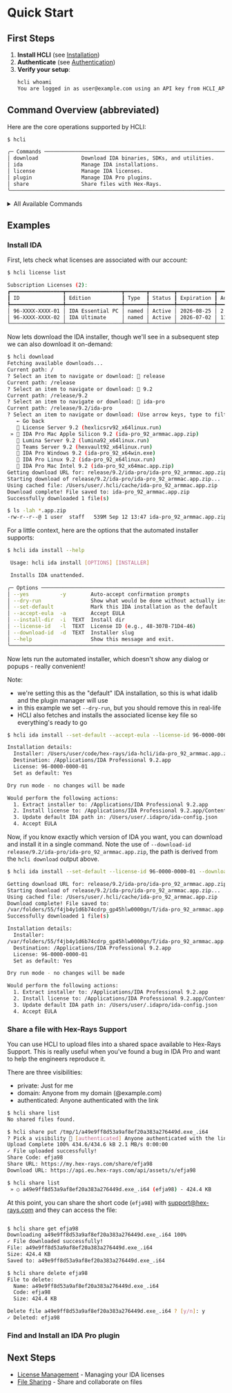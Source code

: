 # Quick Start

## First Steps

1. **Install HCLI** (see [Installation](installation.md))
2. **Authenticate** (see [Authentication](authentication.md))
3. **Verify your setup**:
   ```bash
   hcli whoami
   You are logged in as user@example.com using an API key from HCLI_API_KEY environment variable
   ```


## Command Overview (abbreviated)

Here are the core operations supported by HCLI:

```bash
$ hcli

╭─ Commands ─────────────────────────────────────────────────────────────────────────────────────────────────────────────────────────────────╮
│ download              Download IDA binaries, SDKs, and utilities.                                                                          │
│ ida                   Manage IDA installations.                                                                                            │
│ license               Manage IDA licenses.                                                                                                 │
│ plugin                Manage IDA Pro plugins.                                                                                              │
│ share                 Share files with Hex-Rays.                                                                                           │
╰────────────────────────────────────────────────────────────────────────────────────────────────────────────────────────────────────────────╯
```


<details>
<summary>All Available Commands</summary>

```bash
$ hcli commands
┏━━━━━━━━━━━━━━━━━━━━━━━━━━━┳━━━━━━━━━━━━━━━━━━━━━━━━━━━━━━━━━━━━━━━━━━━━━━━━━━━━━━━━━━━━━━━━━━┓
┃ Command                   ┃ Description                                                      ┃
┡━━━━━━━━━━━━━━━━━━━━━━━━━━━╇━━━━━━━━━━━━━━━━━━━━━━━━━━━━━━━━━━━━━━━━━━━━━━━━━━━━━━━━━━━━━━━━━━┩
│ hcli auth default         │ Set or show the default credentials.                             │
│ hcli auth key create      │ Create a new API key.                                            │
│ hcli auth key install     │ Install an API key as a new credentials.                         │
│ hcli auth key list        │ List all API keys.                                               │
│ hcli auth key revoke      │ Revoke an API key.                                               │
│ hcli auth list            │ List all credentials.                                            │
│ hcli auth switch          │ Switch the default credentials.                                  │
│ hcli commands             │ List all available command combinations.                         │
│ hcli download             │ Download IDA binaries, SDKs, and utilities.                      │
│ hcli extension create     │ Create an hcli extension                                         │
│ hcli extension list       │ List hcli extensions                                             │
│ hcli ida install          │ Installs IDA unattended.                                         │
│ hcli ida set-default      │ Set or show the default IDA installation directory.              │
│ hcli license get          │ Download license files with optional filtering.                  │
│ hcli license install      │ Install a license file to an IDA Pro installation directory.     │
│ hcli license list         │ List available licenses with rich formatting.                    │
│ hcli login                │ Log in to the Hex-Rays portal and create new credentials.        │
│ hcli logout               │ Log out and remove stored credentials.                           │
│ hcli plugin config del    │ Delete a plugin configuration setting.                           │
│ hcli plugin config export │ Export plugin configuration settings as JSON.                    │
│ hcli plugin config get    │ Get a plugin configuration setting.                              │
│ hcli plugin config import │ Import plugin configuration settings from JSON.                  │
│ hcli plugin config list   │ List all configuration settings for a plugin.                    │
│ hcli plugin config set    │ Set a plugin configuration setting.                              │
│ hcli plugin install       │ No description available                                         │
│ hcli plugin lint          │ Lint an IDA plugin directory, archive (.zip file), or HTTPS URL. │
│ hcli plugin repo snapshot │ Create a snapshot of the repository.                             │
│ hcli plugin search        │ No description available                                         │
│ hcli plugin status        │ No description available                                         │
│ hcli plugin uninstall     │ No description available                                         │
│ hcli plugin upgrade       │ No description available                                         │
│ hcli share delete         │ Delete shared file by code.                                      │
│ hcli share get            │ Download a shared file using its shortcode.                      │
│ hcli share list           │ List and manage your shared files.                               │
│ hcli share put            │ Upload a shared file.                                            │
│ hcli update               │ Check for hcli updates.                                          │
│ hcli whoami               │ Display the currently logged-in user.                            │
└───────────────────────────┴──────────────────────────────────────────────────────────────────┘
```

</details>


## Examples

### Install IDA

First, lets check what licenses are associated with our account:

```bash
$ hcli license list

Subscription Licenses (2):
┏━━━━━━━━━━━━━━━━━┳━━━━━━━━━━━━━━━━━━┳━━━━━━━┳━━━━━━━━┳━━━━━━━━━━━━┳━━━━━━━━━━━━━━━━━━━━━━━━━━━━━━━━━━┓
┃ ID              ┃ Edition          ┃ Type  ┃ Status ┃ Expiration ┃ Addons                           ┃
┡━━━━━━━━━━━━━━━━━╇━━━━━━━━━━━━━━━━━━╇━━━━━━━╇━━━━━━━━╇━━━━━━━━━━━━╇━━━━━━━━━━━━━━━━━━━━━━━━━━━━━━━━━━┩
│ 96-XXXX-XXXX-01 │ IDA Essential PC │ named │ Active │ 2026-08-25 │ 2 decompiler(s)                  │
│ 96-XXXX-XXXX-02 │ IDA Ultimate     │ named │ Active │ 2026-07-02 │ 11 decompiler(s) + TEAMS, LUMINA │
└─────────────────┴──────────────────┴───────┴────────┴────────────┴──────────────────────────────────┘
```

Now lets download the IDA installer, though we'll see in a subsequent step we can also download it on-demand:
   

```bash
$ hcli download
Fetching available downloads...
Current path: /
? Select an item to navigate or download: 📁 release
Current path: /release
? Select an item to navigate or download: 📁 9.2
Current path: /release/9.2
? Select an item to navigate or download: 📁 ida-pro
Current path: /release/9.2/ida-pro
? Select an item to navigate or download: (Use arrow keys, type to filter)
   ← Go back
   📄 License Server 9.2 (hexlicsrv92_x64linux.run)
 » 📄 IDA Pro Mac Apple Silicon 9.2 (ida-pro_92_armmac.app.zip)
   📄 Lumina Server 9.2 (lumina92_x64linux.run)
   📄 Teams Server 9.2 (hexvault92_x64linux.run)
   📄 IDA Pro Windows 9.2 (ida-pro_92_x64win.exe)
   📄 IDA Pro Linux 9.2 (ida-pro_92_x64linux.run)
   📄 IDA Pro Mac Intel 9.2 (ida-pro_92_x64mac.app.zip)
Getting download URL for: release/9.2/ida-pro/ida-pro_92_armmac.app.zip
Starting download of release/9.2/ida-pro/ida-pro_92_armmac.app.zip...
Using cached file: /Users/user/.hcli/cache/ida-pro_92_armmac.app.zip
Download complete! File saved to: ida-pro_92_armmac.app.zip
Successfully downloaded 1 file(s)

$ ls -lah *.app.zip
-rw-r--r--@ 1 user  staff   539M Sep 12 13:47 ida-pro_92_armmac.app.zip
```

For a little context, here are the options that the automated installer supports:

```bash
$ hcli ida install --help

 Usage: hcli ida install [OPTIONS] [INSTALLER]

 Installs IDA unattended.

╭─ Options ──────────────────────────────────────────────────────────────────────────╮
│ --yes          -y        Auto-accept confirmation prompts                          │
│ --dry-run                Show what would be done without actually installing       │
│ --set-default            Mark this IDA installation as the default                 │
│ --accept-eula  -a        Accept EULA                                               │
│ --install-dir  -i  TEXT  Install dir                                               │
│ --license-id   -l  TEXT  License ID (e.g., 48-307B-71D4-46)                        │
│ --download-id  -d  TEXT  Installer slug                                            │
│ --help                   Show this message and exit.                               │
╰────────────────────────────────────────────────────────────────────────────────────╯
```
   
Now lets run the automated installer, which doesn't show any dialog or popups - really convenient!

Note:

  - we're setting this as the "default" IDA installation, so this is what idalib and the plugin manager will use
  - in this example we set `--dry-run`, but you should remove this in real-life
  - HCLI also fetches and installs the associated license key file so everything's ready to go
   

```bash
$ hcli ida install --set-default --accept-eula --license-id 96-0000-0000-01 ida-pro_92_armmac.app.zip --dry-run

Installation details:
  Installer: /Users/user/code/hex-rays/ida-hcli/ida-pro_92_armmac.app.zip
  Destination: /Applications/IDA Professional 9.2.app
  License: 96-0000-0000-01
  Set as default: Yes

Dry run mode - no changes will be made

Would perform the following actions:
  1. Extract installer to: /Applications/IDA Professional 9.2.app
  2. Install license to: /Applications/IDA Professional 9.2.app/Contents/MacOS
  3. Update default IDA path in: /Users/user/.idapro/ida-config.json
  4. Accept EULA
```

Now, if you know exactly which version of IDA you want, you can download and install it in a single command.
Note the use of `--download-id release/9.2/ida-pro/ida-pro_92_armmac.app.zip`, the path is derived from the `hcli download` output above.
  

```bash
$ hcli ida install --set-default --license-id 96-0000-0000-01 --download-id release/9.2/ida-pro/ida-pro_92_armmac.app.zip --dry-run

Getting download URL for: release/9.2/ida-pro/ida-pro_92_armmac.app.zip
Starting download of release/9.2/ida-pro/ida-pro_92_armmac.app.zip...
Using cached file: /Users/user/.hcli/cache/ida-pro_92_armmac.app.zip
Download complete! File saved to:
/var/folders/55/f4jb4y1d6b74cdrp_gp45hlw0000gn/T/ida-pro_92_armmac.app.zip
Successfully downloaded 1 file(s)

Installation details:
  Installer:
/var/folders/55/f4jb4y1d6b74cdrp_gp45hlw0000gn/T/ida-pro_92_armmac.app.zip
  Destination: /Applications/IDA Professional 9.2.app
  License: 96-0000-0000-01
  Set as default: Yes

Dry run mode - no changes will be made

Would perform the following actions:
  1. Extract installer to: /Applications/IDA Professional 9.2.app
  2. Install license to: /Applications/IDA Professional 9.2.app/Contents/MacOS
  3. Update default IDA path in: /Users/user/.idapro/ida-config.json
  4. Accept EULA
```

### Share a file with Hex-Rays Support

You can use HCLI to upload files into a shared space available to Hex-Rays Support.
This is really useful when you've found a bug in IDA Pro and want to help the engineers reproduce it.

There are three visibilities:

 - private: Just for me
 - domain: Anyone from my domain (@example.com)
 - authenticated: Anyone authenticated with the link

```bash
$ hcli share list
No shared files found.

$ hcli share put /tmp/1/a49e9ff8d53a9af8ef20a383a276449d.exe_.i64
? Pick a visibility 🔎 [authenticated] Anyone authenticated with the link
Upload Complete 100% 434.6/434.6 kB 2.1 MB/s 0:00:00
✓ File uploaded successfully!
Share Code: efja98
Share URL: https://my.hex-rays.com/share/efja98
Download URL: https://api.eu.hex-rays.com/api/assets/s/efja98

$ hcli share list
 » ○ a49e9ff8d53a9af8ef20a383a276449d.exe_.i64 (efja98) - 424.4 KB
```

At this point, you can share the short code (`efja98`) with support@hex-rays.com and they can access the file:
   
```bash

$ hcli share get efja98
Downloading a49e9ff8d53a9af8ef20a383a276449d.exe_.i64 100%
✓ File downloaded successfully!
File: a49e9ff8d53a9af8ef20a383a276449d.exe_.i64
Size: 424.4 KB
Saved to: a49e9ff8d53a9af8ef20a383a276449d.exe_.i64

$ hcli share delete efja98
File to delete:
  Name: a49e9ff8d53a9af8ef20a383a276449d.exe_.i64
  Code: efja98
  Size: 424.4 KB

Delete file a49e9ff8d53a9af8ef20a383a276449d.exe_.i64 ? [y/n]: y
✓ Deleted: efja98
```


### Find and Install an IDA Pro plugin




   

## Next Steps

- [License Management](../user-guide/licenses.md) - Managing your IDA licenses
- [File Sharing](../user-guide/file-sharing.md) - Share and collaborate on files
